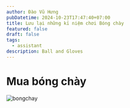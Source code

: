 ```yaml
---
author: Đào Vũ Hưng
pubDatetime: 2024-10-23T17:47:40+07:00
title: Lưu lại những kỉ niệm chơi Bóng chày
featured: false
draft: false
tags:
  - assistant
description: Ball and Gloves
---
```


# Mua bóng chày

![bongchay](../../assets/images/IMG_4190.jpeg)